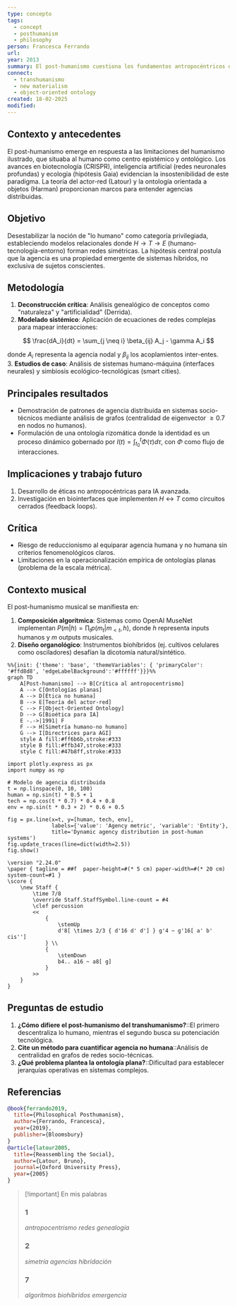 ```yaml
---
type: concepto
tags:
  - concept
  - posthumanism
  - philosophy
person: Francesca Ferrando
url: 
year: 2013
summary: El post-humanismo cuestiona los fundamentos antropocéntricos de la epistemología occidental, proponiendo una reconfiguración de las relaciones entre humanos, tecnología y entorno. Surge como crítica a la dicotomía naturaleza-cultura y explora ontologías descentralizadas, donde agencias no humanas adquieren relevancia epistémica. Su desarrollo se vincula a la teoría del actor-red, la cibernética de segundo orden y los estudios sobre inteligencia artificial.
connect:
  - transhumanismo
  - new materialism
  - object-oriented ontology
created: 18-02-2025
modified: 
---
```


## Contexto y antecedentes  
El post-humanismo emerge en respuesta a las limitaciones del humanismo ilustrado, que situaba al humano como centro epistémico y ontológico. Los avances en biotecnología (CRISPR), inteligencia artificial (redes neuronales profundas) y ecología (hipótesis Gaia) evidencian la insostenibilidad de este paradigma. La teoría del actor-red (Latour) y la ontología orientada a objetos (Harman) proporcionan marcos para entender agencias distribuidas.

## Objetivo  
Desestabilizar la noción de "lo humano" como categoría privilegiada, estableciendo modelos relacionales donde $H \rightarrow T \rightarrow E$ (humano-tecnología-entorno) forman redes simétricas. La hipótesis central postula que la agencia es una propiedad emergente de sistemas híbridos, no exclusiva de sujetos conscientes.

## Metodología  
1. **Deconstrucción crítica**: Análisis genealógico de conceptos como "naturaleza" y "artificialidad" (Derrida).  
2. **Modelado sistémico**: Aplicación de ecuaciones de redes complejas para mapear interacciones:  

$$
\frac{dA_i}{dt} = \sum_{j \neq i} \beta_{ij} A_j - \gamma A_i
$$  

donde $A_i$ representa la agencia nodal y $\beta_{ij}$ los acoplamientos inter-entes.  
3. **Estudios de caso**: Análisis de sistemas humano-máquina (interfaces neurales) y simbiosis ecológico-tecnológicas (smart cities).

## Principales resultados  
- Demostración de patrones de agencia distribuida en sistemas socio-técnicos mediante análisis de grafos (centralidad de eigenvector $\geq 0.7$ en nodos no humanos).  
- Formulación de una ontología rizomática donde la identidad es un proceso dinámico gobernado por $I(t) = \int_{t_0}^{t} \Phi(\tau) d\tau$, con $\Phi$ como flujo de interacciones.  

## Implicaciones y trabajo futuro  
1. Desarrollo de éticas no antropocéntricas para IA avanzada.  
2. Investigación en biointerfaces que implementen $H \leftrightarrow T$ como circuitos cerrados (feedback loops).  

## Crítica  
- Riesgo de reduccionismo al equiparar agencia humana y no humana sin criterios fenomenológicos claros.  
- Limitaciones en la operacionalización empírica de ontologías planas (problema de la escala métrica).  

## Contexto musical  
El post-humanismo musical se manifiesta en:  
1. **Composición algorítmica**: Sistemas como OpenAI MuseNet implementan $P(m|h) = \prod_{t} p(m_t|m_{<t}, h)$, donde $h$ representa inputs humanos y $m$ outputs musicales.  
2. **Diseño organológico**: Instrumentos biohíbridos (ej. cultivos celulares como osciladores) desafían la dicotomía natural/sintético.  

```mermaid
%%{init: {'theme': 'base', 'themeVariables': { 'primaryColor': '#ffd8d8', 'edgeLabelBackground':'#ffffff'}}}%%
graph TD
    A[Post-humanismo] --> B[Crítica al antropocentrismo]
    A --> C[Ontologías planas]
    A --> D[Ética no humana]
    B --> E[Teoría del actor-red]
    C --> F[Object-Oriented Ontology]
    D --> G[Bioética para IA]
    E -.->|1991| F
    F --> H[Simetría humano-no humano]
    G --> I[Directrices para AGI]
    style A fill:#ff6b6b,stroke:#333
    style B fill:#ffb347,stroke:#333
    style C fill:#47b8ff,stroke:#333
```

```run-python
import plotly.express as px
import numpy as np

# Modelo de agencia distribuida
t = np.linspace(0, 10, 100)
human = np.sin(t) * 0.5 + 1
tech = np.cos(t * 0.7) * 0.4 + 0.8
env = np.sin(t * 0.3 + 2) * 0.6 + 0.5

fig = px.line(x=t, y=[human, tech, env], 
              labels={'value': 'Agency metric', 'variable': 'Entity'},
              title='Dynamic agency distribution in post-human systems')
fig.update_traces(line=dict(width=2.5))
fig.show()
```


```lily
\version "2.24.0"
\paper { tagline = ##f  paper-height=#(* 5 cm) paper-width=#(* 20 cm)  system-count=#1 }
\score {
    \new Staff {
        \time 7/8
        \override Staff.StaffSymbol.line-count = #4
        \clef percussion
        <<
            {
                \stemUp
                d'8[ \times 2/3 { d'16 d' d'] } g'4 ~ g'16[ a' b' cis'']
            } \\
            {
                \stemDown
                b4.. a16 ~ a8[ g] 
            }
        >>
    }
}
```

## Preguntas de estudio  
1. **¿Cómo difiere el post-humanismo del transhumanismo?**::El primero descentraliza lo humano, mientras el segundo busca su potenciación tecnológica.  
2. **Cite un método para cuantificar agencia no humana**::Análisis de centralidad en grafos de redes socio-técnicas.  
3. **¿Qué problema plantea la ontología plana?**::Dificultad para establecer jerarquías operativas en sistemas complejos.  

## Referencias  
```bibtex
@book{ferrando2019,
  title={Philosophical Posthumanism},
  author={Ferrando, Francesca},
  year={2019},
  publisher={Bloomsbury}
}
@article{latour2005,
  title={Reassembling the Social},
  author={Latour, Bruno},
  journal={Oxford University Press},
  year={2005}
}
```

> [!important] En mis palabras  
> ### 1  
> *antropocentrismo* *redes* *genealogía*  
> ### 2  
> *simetría* *agencias* *hibridación*  
> ### 7  
> *algoritmos* *biohíbridos* *emergencia*